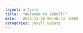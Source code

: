 ```yaml
---
layout: article
title:  "Welcome to Jekyll!"
date:   2023-12-18 00:46:43 -0800
categories: jekyll update
---
```

